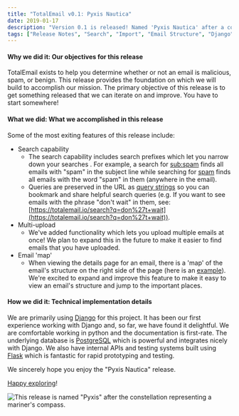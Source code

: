 ```yaml
---
title: "TotalEmail v0.1: Pyxis Nautica"
date: 2019-01-17
description: "Version 0.1 is released! Named 'Pyxis Nautica' after a constellation representing a mariner's compass, this release provides basic upload and search functionality that will guide future releases. In this blog post, we'll discuss a few of the new things we are most excited about."
tags: ["Release Notes", "Search", "Import", "Email Structure", "Django", "PostgreSQL", "Flask"]
---
```


#### Why we did it: Our objectives for this release

TotalEmail exists to help you determine whether or not an email is malicious, spam, or benign. This release provides the foundation on which we will build to accomplish our mission. The primary objective of this release is to get something released that we can iterate on and improve. You have to start somewhere!

#### What we did: What we accomplished in this release

Some of the most exiting features of this release include:

- Search capability
    - The search capability includes search prefixes which let you narrow down your searches <!-- TODO: it would be nice to have a link to the search prefixes documentation --> . For example, a search for [sub:spam](https://totalemail.io/search?q=sub%3Aspam) finds all emails with "spam" in the subject line while searching for [spam](https://totalemail.io/search?q=spam) finds all emails with the word "spam" in them (anywhere in the email).
    - Queries are preserved in the URL as [query strings](https://en.wikipedia.org/wiki/Query_string) so you can bookmark and share helpful search queries (e.g. If you want to see emails with the phrase "don't wait" in them, see: [https://totalemail.io/search?q=don%27t+wait](https://totalemail.io/search?q=don%27t+wait)).
- Multi-upload
    - We've added functionality which lets you upload multiple emails at once! We plan to expand this in the future to make it easier to find emails that you have uploaded.
- Email 'map'
    - When viewing the details page for an email, there is a 'map' of the email's structure on the right side of the page (here is an [example](https://totalemail.io/email/5a0ba393b6a917b9a381920a24dabccb5db449920a2cb773279a0ca52b12e4a2)). We're excited to expand and improve this feature to make it easy to view an email's structure and jump to the important places.

#### How we did it: Technical implementation details

We are primarily using [Django](https://www.djangoproject.com/) for this project. It has been our first experience working with Django and, so far, we have found it delightful. We are comfortable working in python and the documentation is first-rate. The underlying database is [PostgreSQL](https://www.postgresql.org/) which is powerful and integrates nicely with Django. We also have internal APIs and testing systems built using [Flask](http://flask.pocoo.org/) which is fantastic for rapid prototyping and testing.

We sincerely hope you enjoy the "Pyxis Nautica" release.

[Happy exploring](https://totalemail.io/email/5a0ba393b6a917b9a381920a24dabccb5db449920a2cb773279a0ca52b12e4a2)!

![This release is named "Pyxis" after the constellation representing a mariner's compass.](/imgs/pyxis.png)
